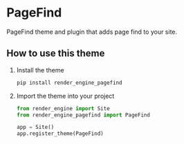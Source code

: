 # PageFind

PageFind theme and plugin that adds page find to your site.

## How to use this theme

1. Install the theme

   ```python
   pip install render_engine_pagefind
   ```

2. Import the theme into your project

   ```python
   from render_engine import Site
   from render_engine_pagefind import PageFind

   app = Site()
   app.register_theme(PageFind)
   ```
